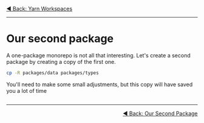 <p align='left'>
 <a href="./01-yarn-workspaces.md">◀ Back: Yarn Workspaces</a>
</p>

---

# Our second package

A one-package monorepo is not all that interesting. Let's create a second package
by creating a copy of the first one.

```sh
cp -R packages/data packages/types
```

You'll need to make some small adjustments, but this copy will have saved you a lot of time

```diff

```

---

<p align='right'>
 <a href="./02-second-package.md">◀ Back: Our Second Package</a>
</p>
